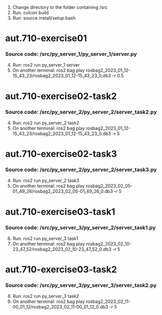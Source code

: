 1. Change directory to the folder containing /src
2. Run: colcon build
3. Run: source install/setup.bash

# aut.710-exercise01
### Source code: /src/py_server_1/py_server_1/server.py
4. Run: ros2 run py_server_1 server
5. On another terminal: ros2 bag play rosbag2_2023_01_12-15_43_23/rosbag2_2023_01_12-15_43_23_0.db3 -r 0.5

# aut.710-exercise02-task2
### Source code: /src/py_server_2/py_server_2/server_task2.py
4. Run: ros2 run py_server_2 task2
5. On another terminal: ros2 bag play rosbag2_2023_01_12-15_43_23/rosbag2_2023_01_12-15_43_23_0.db3 -r 5

# aut.710-exercise02-task3
### Source code: /src/py_server_2/py_server_2/server_task3.py
4. Run: ros2 run py_server_2 task3
5. On another terminal: ros2 bag play rosbag2_2023_02_05-01_49_26/rosbag2_2023_02_05-01_49_26_0.db3 -r 5

# aut.710-exercise03-task1
### Source code: /src/py_server_3/py_server_2/server_task1.py
6. Run: ros2 run py_server_3 task1
7. On another terminal: ros2 bag play rosbag2_2023_02_10-23_47_52/rosbag2_2023_02_10-23_47_52_0.db3 -r 5

# aut.710-exercise03-task2
### Source code: /src/py_server_3/py_server_3/server_task2.py
8. Run: ros2 run py_server_3 task2
9. On another terminal: ros2 bag play rosbag2_2023_02_11-00_01_12/rosbag2_2023_02_11-00_01_12_0.db3 -r 5

